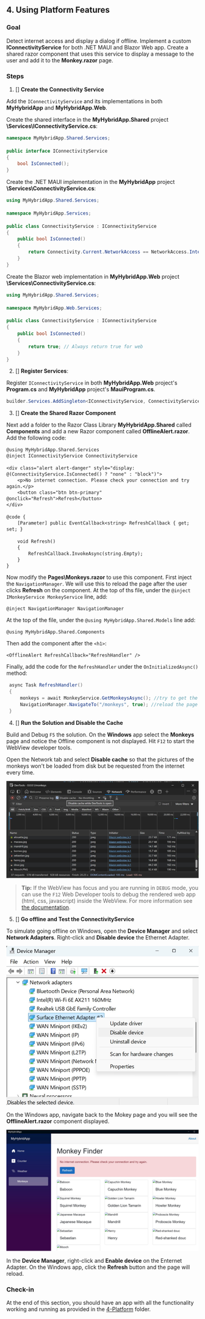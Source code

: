 ## 4. Using Platform Features

### Goal
Detect internet access and display a dialog if offline. Implement a custom **IConnectivityService** for both .NET MAUI and Blazor Web app. Create a shared razor component that uses this service to display a message to the user and add it to the **Monkey.razor** page.

### Steps
1. [] **Create the Connectivity Service**

Add the `IConnectivityService` and its implementations in both **MyHybridApp** and **MyHybridApp.Web**.

Create the shared interface in the **MyHybridApp.Shared** project **\Services\IConnectivityService.cs**:
```csharp
namespace MyHybridApp.Shared.Services;

public interface IConnectivityService
{
    bool IsConnected();
}
```

Create the .NET MAUI implementation in the **MyHybridApp** project **\Services\ConnectivityService.cs**:

```csharp
using MyHybridApp.Shared.Services;

namespace MyHybridApp.Services;

public class ConnectivityService : IConnectivityService
{
    public bool IsConnected()
    {
        return Connectivity.Current.NetworkAccess == NetworkAccess.Internet;
    }
}
```
Create the Blazor web implementation in **MyHybridApp.Web** project **\Services\ConnectivityService.cs**:
```csharp
using MyHybridApp.Shared.Services;

namespace MyHybridApp.Web.Services;

public class ConnectivityService : IConnectivityService
{
    public bool IsConnected()
    {
        return true; // Always return true for web
    }
}
```

2. [] **Register Services**:  

Register `IConnectivityService` in both **MyHybridApp.Web** project's **Program.cs** and **MyHybridApp** project's **MauiProgram.cs**.

```csharp
builder.Services.AddSingleton<IConnectivityService, ConnectivityService>();
```

3. [] **Create the Shared Razor Component**

Next add a folder to the Razor Class Library **MyHybridApp.Shared** called **Components** and add a new Razor component called **OfflineAlert.razor**. Add the following code:

```razor
@using MyHybridApp.Shared.Services  
@inject IConnectivityService ConnectivityService

<div class="alert alert-danger" style="display: @(ConnectivityService.IsConnected() ? "none" : "block")">
    <p>No internet connection. Please check your connection and try again.</p>
    <button class="btn btn-primary" @onclick="Refresh">Refresh</button>
</div>

@code {
    [Parameter] public EventCallback<string> RefreshCallback { get; set; }
   
    void Refresh()
    {
        RefreshCallback.InvokeAsync(string.Empty); 
    }
}
```

Now modify the **Pages\Monkeys.razor** to use this component. First inject the `NavigationManager`. We will use this to reload the page after the user clicks **Refresh** on the component. At the top of ths file, under the `@inject IMonkeyService MonkeyService` line, add:

```razor
@inject NavigationManager NavigationManager
```

At the top of the file, under the `@using MyHybridApp.Shared.Models` line add:

```razor
@using MyHybridApp.Shared.Components
```

Then add the component after the `<h1>`:
```razor
<OfflineAlert RefreshCallback="RefreshHandler" />
```

Finally, add the code for the `RefreshHandler` under the `OnInitializedAsync()` method:

```csharp
 async Task RefreshHandler()
 {
     monkeys = await MonkeyService.GetMonkeysAsync(); //try to get the monkeys again
     NavigationManager.NavigateTo("/monkeys", true); //reload the page
 }
```

4. [] **Run the Solution and Disable the Cache**

Build and Debug `F5` the solution. On the **Windows** app select the **Monkeys** page and notice the Offline component is not displayed. Hit `F12` to start the WebView developer tools. 

Open the Network tab and select **Disable cache** so that the pictures of the monkeys won't be loaded from disk but be requested from the internet every time. 

![](./../images/WebDevTools.jpg)

>**Tip:** If the WebView has focus and you are running in `DEBUG` mode, you can use the `F12` Web Developer tools to debug the rendered web app (html, css, javascript) inside the WebView. For more information see [the documentation](https://learn.microsoft.com/aspnet/core/blazor/hybrid/developer-tools?view=aspnetcore-9.0&viewFallbackFrom=net-maui-9.0&pivots=android&toc=%2Fdotnet%2Fmaui%2Ftoc.json&bc=%2Fdotnet%2Fmaui%2Fbreadcrumb%2Ftoc.json).

5. [] **Go offline and Test the ConnectivityService**

To simulate going offline on Windows, open the **Device Manager** and select **Network Adapters**. Right-click and **Disable device** the Ethernet Adapter. 

![](./../images/DeviceManager.jpg)

On the Windows app, navigate back to the Mokey page and you will see the **OfflineAlert.razor** component displayed. 

![](./../images/OfflineAlert.jpg)

In the **Device Manager**, right-click and **Enable device** on the Enternet Adapter. On the Windows app, click the **Refresh** button and the page will reload. 

### Check-in

At the end of this section, you should have an app with all the functionality working and running as provided in the [4-Platform](../4-Platform/) folder.
